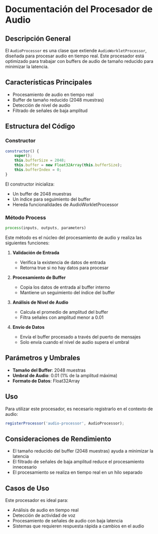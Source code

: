 # Documentación del Procesador de Audio

## Descripción General
El `AudioProcessor` es una clase que extiende `AudioWorkletProcessor`, diseñada para procesar audio en tiempo real. Este procesador está optimizado para trabajar con buffers de audio de tamaño reducido para minimizar la latencia.

## Características Principales
- Procesamiento de audio en tiempo real
- Buffer de tamaño reducido (2048 muestras)
- Detección de nivel de audio
- Filtrado de señales de baja amplitud

## Estructura del Código

### Constructor
```javascript
constructor() {
    super();
    this.bufferSize = 2048;
    this.buffer = new Float32Array(this.bufferSize);
    this.bufferIndex = 0;
}
```
El constructor inicializa:
- Un buffer de 2048 muestras
- Un índice para seguimiento del buffer
- Hereda funcionalidades de AudioWorkletProcessor

### Método Process
```javascript
process(inputs, outputs, parameters)
```
Este método es el núcleo del procesamiento de audio y realiza las siguientes funciones:

1. **Validación de Entrada**
   - Verifica la existencia de datos de entrada
   - Retorna true si no hay datos para procesar

2. **Procesamiento de Buffer**
   - Copia los datos de entrada al buffer interno
   - Mantiene un seguimiento del índice del buffer

3. **Análisis de Nivel de Audio**
   - Calcula el promedio de amplitud del buffer
   - Filtra señales con amplitud menor a 0.01

4. **Envío de Datos**
   - Envía el buffer procesado a través del puerto de mensajes
   - Solo envía cuando el nivel de audio supera el umbral

## Parámetros y Umbrales
- **Tamaño del Buffer**: 2048 muestras
- **Umbral de Audio**: 0.01 (1% de la amplitud máxima)
- **Formato de Datos**: Float32Array

## Uso
Para utilizar este procesador, es necesario registrarlo en el contexto de audio:
```javascript
registerProcessor('audio-processor', AudioProcessor);
```

## Consideraciones de Rendimiento
- El tamaño reducido del buffer (2048 muestras) ayuda a minimizar la latencia
- El filtrado de señales de baja amplitud reduce el procesamiento innecesario
- El procesamiento se realiza en tiempo real en un hilo separado

## Casos de Uso
Este procesador es ideal para:
- Análisis de audio en tiempo real
- Detección de actividad de voz
- Procesamiento de señales de audio con baja latencia
- Sistemas que requieren respuesta rápida a cambios en el audio 
